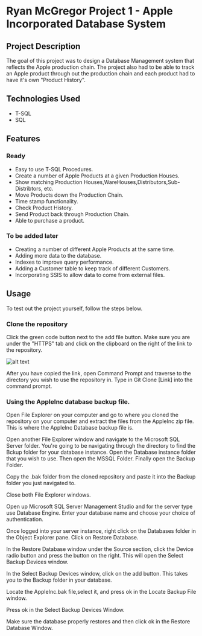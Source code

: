 # Ryan McGregor Project 1 - Apple  Incorporated Database System

## Project Description

The goal of this project was to design a Database Management system that reflects the Apple production chain. The project also had to be able to track an Apple product through out the production chain and each product had to have it's own "Product History". 

## Technologies Used

* T-SQL
* SQL

## Features

### Ready
* Easy to use T-SQL Procedures.
* Create a number of Apple Products at a given Production Houses.
* Show matching Production Houses,WareHouses,Distributors,Sub-Distribtors, etc.
* Move Products down the Production Chain.
* Time stamp functionality.
* Check Product History.
* Send Product back through Production Chain.
* Able to purchase a product.

### To be added later
* Creating a number of different Apple Products at the same time.
* Adding more data to the database.
* Indexes to improve query performance.
* Adding a Customer table to keep track of different Customers.
* Incorporating SSIS to allow data to come from external files.

## Usage
To test out the project yourself, follow the steps below.

### Clone the repository
Click the green code button next to the add file button. Make sure you are under the "HTTPS" tab and click on the clipboard on the right of the link to the repository.

![alt text](https://github.com/[ryan-mcgregor-87]/[Ryan-McGregor-P1]/Portfolio/GitClone.png?raw=true)

After you have copied the link, open Command Prompt and traverse to the directory you wish to use the repository in. Type in Git Clone [Link] into the command prompt.

### Using the AppleInc database backup file.
Open File Explorer on your computer and go to where you cloned the repository on your computer and extract the files from the AppleInc zip file. This is where the AppleInc Database backup file is.

Open another File Explorer window and navigate to the Microsoft SQL Server folder. You're going to be navigating through the directory to find the Bckup folder for your database instance. Open the Database instance folder that you wish to use. Then open the MSSQL Folder. Finally open the Backup Folder.

Copy the .bak folder from the cloned repository and paste it into the Backup folder you just navigated to.

Close both File Explorer windows.

Open up Microsoft SQL Server Management Studio and for the server type use Database Engine. Enter your database name and choose your choice of authentication.

Once logged into your server instance, right click on the Databases folder in the Object Explorer pane. Click on Restore Database.

In the Restore Database window under the Source section, click the Device radio button and press the button on the right. This will open the Select Backup Devices window.

In the Select Backup Devices window, click on the add button. This takes you to the Backup folder in your database.

Locate the AppleInc.bak file,select it, and press ok in the Locate Backup File window.

Press ok in the Select Backup Devices Window.

Make sure the database properly restores and then click ok in the Restore Database Window.








